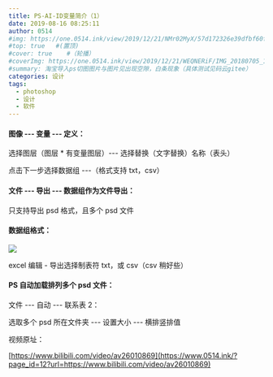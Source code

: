 ```yaml
---
title: PS-AI-ID变量简介（1）
date: 2019-08-16 08:25:11
author: 0514
#img: https://one.0514.ink/view/2019/12/21/NMr02MyX/57d172326e39dfbf60fcdb795a08e758.jpg
#top: true   #(置顶)
#cover: true    #（轮播）
#coverImg: https://one.0514.ink/view/2019/12/21/WEQNERiF/IMG_20180705_173106.jpg
#summary: 淘宝导入ps切图图片与图片见出现空隙，白条现象（具体测试见码云gitee）
categories: 设计
tags:
  - photoshop
  - 设计
  - 软件
---
```


#### 图像 --- 变量 --- 定义：

选择图层（图层 \* 有变量图层）--- 选择替换（文字替换）名称（表头）

点击下一步选择数据组 ---（格式支持 txt，csv）

<!--more-->

#### 文件 --- 导出 --- 数据组作为文件导出：

只支持导出 psd 格式，且多个 psd 文件

#### 数据组格式：

![](https://i2.wp.com/raw.githubusercontent.com/tianzhenwuxie01/gitpicgo/master/img/Snipaste_2019-07-19_22-55-10.png)

excel 编辑 - 导出选择制表符 txt，或 csv（csv 稍好些）

#### PS 自动加载排列多个 psd 文件：

文件 --- 自动 --- 联系表 2：

选取多个 psd 所在文件夹 --- 设置大小 --- 横排竖排值

视频原址：

[https://www.bilibili.com/video/av26010869](https://www.0514.ink/?page_id=12?url=https://www.bilibili.com/video/av26010869)
